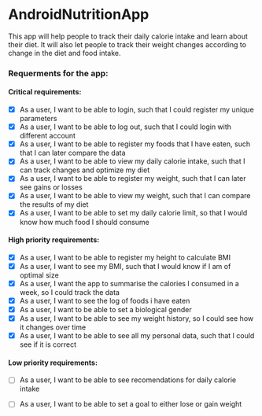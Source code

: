 # AndroidNutritionApp
 
 This app will help people to track their daily calorie intake and learn about their diet. It will also let people to track their weight changes according to change in the diet and food intake.
 
 ### Requerments for the app: ###
 
 #### Critical requirements: ####
 - [x] As a user, I want to be able to login, such that I could register my unique parameters
 - [x] As a user, I want to be able to log out, such that I could login with different account
 - [x] As a user, I want to be able to register my foods that I have eaten, such that I can later compare the data
 - [x] As a user, I want to be able to view my daily calorie intake, such that I can track changes and optimize my diet
 - [x] As a user, I want to be able to register my weight, such that I can later see gains or losses
 - [x] As a user, I want to be able to view my weight, such that I can compare the results of my diet
 - [x] As a user, I want to be able to set my daily calorie limit, so that I would know how much food I should consume
  #### High priority requirements: ####
 - [x] As a user, I want to be able to register my height to calculate BMI
 - [x] As a user, I want to see my BMI, such that I would know if I am of optimal size
 - [x] As a user, I want the app to summarise the calories I consumed in a week, so I could track the data
 - [x] As a user, I want to see the log of foods i have eaten
 - [x] As a user, I want to be able to set a biological gender
 - [x] As a user, I want to be able to see my weight history, so I could see how it changes over time
 - [x] As a user, I want to be able to see all my personal data, such that I could see if it is correct
#### Low priority requirements: ####
 - [ ] As a user, I want to be able to see recomendations for daily calorie intake
 - [ ] As a user, I want to be able to set a goal to either lose or gain weight

